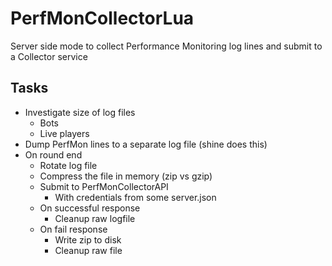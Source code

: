 # PerfMonCollectorLua
Server side mode to collect Performance Monitoring log lines and submit to a Collector service

## Tasks
* Investigate size of log files
  * Bots
  * Live players
* Dump PerfMon lines to a separate log file (shine does this)
* On round end
  * Rotate log file
  * Compress the file in memory (zip vs gzip)
  * Submit to PerfMonCollectorAPI
    * With credentials from some server.json
  * On successful response
    * Cleanup raw logfile
  * On fail response
    * Write zip to disk
    * Cleanup raw file
